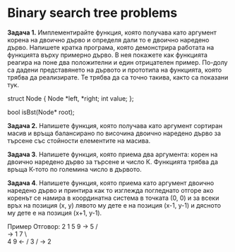 # Binary search tree problems

**Задача 1.** Имплементирайте функция, която получава като аргумент корена на двоично дърво и определя дали то е двоично наредено дърво. Напишете кратка програма, която демонстрира работата на функцията върху примерно дърво. В нея покажете как функцията реагира на поне два положителни и един отрицателен пример. По-долу са дадени представянето на дървото и прототипа на функцията, която трябва да реализирате. Те трябва да са точно такива, както са показани тук.

struct Node {
    Node *left, *right;
    int value;
};

bool isBst(Node* root);


**Задача 2.** Напишете функция, която получава като аргумент сортиран масив и връща балансирано по височина двоично наредено дърво за търсене със стойности елементите на масива. 


**Задача 3**. Напишете функция, която приема два аргумента: корен на двоично наредено дърво за търсене и число К. Функцията трябва да връща К-тото по големина число в дървото.

**Задача 4**. Напишете функция, която приема като аргумент двоично наредено дърво и принтира как то изглежда погледнато отгоре ако коренът се намира в координатна система в точката (0, 0) и за всеки връх на позиция (x, y) лявото му дете е на позиция (x-1, y-1) и дясното му дете е на позиция (x+1, y-1).

Пример                                          Отговор: 2 1 5 9
               -> 5
                 / \
             -> 1   7
                 \   \
                  4   9 <-
                 /
                3
               / 
           -> 2 
